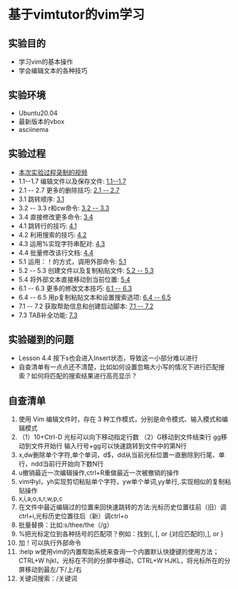 # 基于vimtutor的vim学习

## 实验目的
* 学习vim的基本操作
* 学会编辑文本的各种技巧

## 实验环境
* Ubuntu20.04
* 最新版本的vbox
* asciinema

## 实验过程
* [本次实验过程录制的视频](https://asciinema.org/~lsw666-gif)
* 1.1--1.7 编辑文件以及保存文件: [1.1--1.7](https://asciinema.org/a/401140)
* 2.1 -- 2.7 更多的删除技巧: [2.1 -- 2.7](https://asciinema.org/a/401142)
* 3.1 跳转顺序: [3.1](https://asciinema.org/a/401152)
* 3.2 -- 3.3 r和cw命令: [3.2 -- 3.3](https://asciinema.org/a/401157)
* 3.4 直接修改更多命令: [3.4](https://asciinema.org/a/401161)
* 4.1 跳转行的技巧: [4.1](https://asciinema.org/a/401169)
* 4.2 利用搜索的技巧: [4.2](https://asciinema.org/a/401227)
* 4.3 运用%实现字符串配对: [4.3](https://asciinema.org/a/401242)
* 4.4 批量修改该行文档: [4.4](https://asciinema.org/a/401572)
* 5.1 运用：！的方式，调用外部命令: [5.1](https://asciinema.org/a/401239)
* 5.2 -- 5.3 创建文件以及复制粘贴文件: [5.2 -- 5.3](https://asciinema.org/a/401253)
* 5.4 将外部文本直接移动到当前位置: [5.4](https://asciinema.org/a/401255)
* 6.1 -- 6.3 更多的修改文本技巧: [6.1 -- 6.3](https://asciinema.org/a/401258)
* 6.4 -- 6.5 用p复制粘贴文本和设置搜索选项: [6.4 -- 6.5](https://asciinema.org/a/401264)
* 7.1 -- 7.2 获取帮助信息和创建启动脚本: [7.1 -- 7.2](https://asciinema.org/a/401267)
* 7.3 TAB补全功能: [7.3](https://asciinema.org/a/401270)

## 实验碰到的问题
* Lesson 4.4 按下s也会进入Insert状态，导致这一小部分难以进行
* 自查清单有一点点还不清楚，比如如何设置忽略大小写的情况下进行匹配搜索？如何将匹配的搜索结果进行高亮显示？

## 自查清单
1. 使用 Vim 编辑文件时，存在 3 种工作模式，分别是命令模式、输入模式和编辑模式
2. （1）10+Ctrl-D 光标可以向下移动指定行数 （2）G移动到文件结束行 gg移动到文件开始行 输入行号+gg可以快速跳转到文件中的第N行
3. x,dw删除单个字符,单个单词，d$，dd从当前光标位置一直删除到行尾、单行，ndd当前行开始向下数N行
4. u撤销最近一次编辑操作,ctrl+R重做最近一次被撤销的操作
5. vim中yl，yh实现剪切粘贴单个字符，yw单个单词,yy单行,.实现相似的复制粘贴操作
6. x,i,a,o,s,r,w,p,c
7. 在文件中最近编辑过的位置来回快速跳转的方法:光标历史位置往前（旧）调ctrl+i,光标历史位置往后（新）调ctrl+o
8. 批量替换：比如:s/thee/the（/g）
9. %把光标定位到各种括号的匹配项？例如：找到(, [, or {对应匹配的),], or }
10. 加！可以执行外部命令
11. :help w使用vim的内置帮助系统来查询一个内置默认快捷键的使用方法；CTRL+W hjkl，光标在不同的分屏中移动，CTRL+W HJKL，将光标所在的分屏移动到最左/下/上/右
12. 关键词搜索：/关键词


